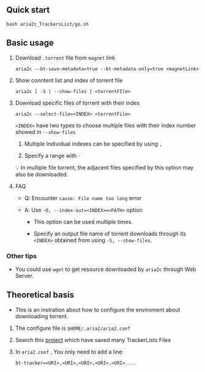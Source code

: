 ## Quick start

```
bash aria2c_TrackersList/go.sh
```

## Basic usage

1. Download `.torrent` file from `magnet` link

    ```
    aria2c --bt-save-metadata=true --bt-metadata-only=true <magnetLink>
    ```

2. Show conntent list and index of torrent file

    ```
    aria2c [ -S | --show-files ] <torrentFIle>
    ```

3. Download specific files of torrent with their index

    ```
    aria2c --select-file=<INDEX> <torrentFile>
    ```

    `<INDEX>` have two types to choose multiple files with their index number showed in `--show-files`
        
    1. Multiple Individual indexes can be specified by using `,`

    2. Specify a range with `-`

    :bulb: In multiple file torrent, the adjacent files specified by this option may also be downloaded.

4. FAQ

    - Q: Encounter `cause: File name too long` error

    - A: Use `-O, --index-out=<INDEX>=<PATH>` option
        
        - This option can be used multiple times.

        - Specify an output file name of torrent downloads through its `<INDEX>` obtained from using `-S, --show-files`.

### Other tips

- You could use `wget` to get resource downloaded by `aria2c` through Web Server.

## Theoretical basis

- This is an instration about how to configure the enviroment about downloading torrent.

1. The configure file is `$HOME/.aria2/aria2.conf`

2. Search this [project](https://github.com/ngosang/trackerslist) which have saved many TrackerLists Files

3. In `aria2.conf` , You only need to add a line:

    ```
    bt-tracker=<URI>,<URI>,<URI>,<URI>,<URI>....
    ```